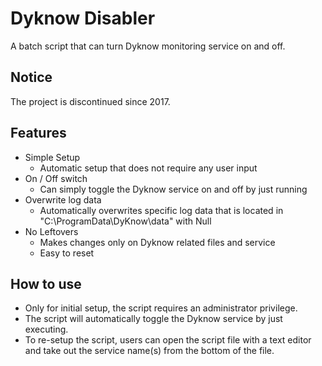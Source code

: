 # Dyknow Disabler
A batch script that can turn Dyknow monitoring service on and off.

## Notice
The project is discontinued since 2017.

## Features
* Simple Setup
  * Automatic setup that does not require any user input
* On / Off switch
  * Can simply toggle the Dyknow service on and off by just running
* Overwrite log data
  * Automatically overwrites specific log data that is located in "C:\ProgramData\DyKnow\data" with Null
* No Leftovers
  * Makes changes only on Dyknow related files and service
  * Easy to reset

## How to use
* Only for initial setup, the script requires an administrator privilege.
* The script will automatically toggle the Dyknow service by just executing.
* To re-setup the script, users can open the script file with a text editor and take out the service name(s) from the bottom of the file.
